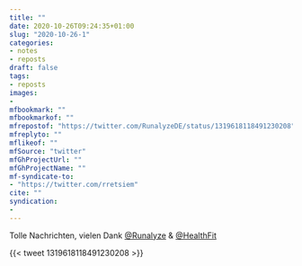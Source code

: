 ```yaml
---
title: ""
date: 2020-10-26T09:24:35+01:00
slug: "2020-10-26-1"
categories:
- notes
- reposts
draft: false
tags:
- reposts
images:
-
mfbookmark: ""
mfbookmarkof: ""
mfrepostof: "https://twitter.com/RunalyzeDE/status/1319618118491230208"
mfreplyto: ""
mflikeof: ""
mfSource: "twitter"
mfGhProjectUrl: ""
mfGhProjectName: ""
mf-syndicate-to:
- "https://twitter.com/rretsiem"
cite: ""
syndication:
-
---
```


Tolle Nachrichten, vielen Dank [@Runalyze](https://twitter.com/RunalyzeDE) & [@HealthFit](https://twitter.com/HealthToFit)

{{< tweet 1319618118491230208 >}}







